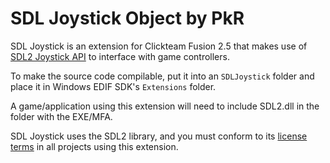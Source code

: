 # SDL Joystick Object by PkR

SDL Joystick is an extension for Clickteam Fusion 2.5 that makes use of [SDL2 Joystick API](https://www.libsdl.org/release/SDL-1.2.15/docs/html/joystick.html) to interface with game controllers.

To make the source code compilable, put it into an `SDLJoystick` folder and place it in Windows EDIF SDK's `Extensions` folder.

A game/application using this extension will need to include SDL2.dll in the folder with the EXE/MFA.

SDL Joystick uses the SDL2 library, and you must conform to its [license terms](https://www.libsdl.org/license.php) in all projects using this extension.